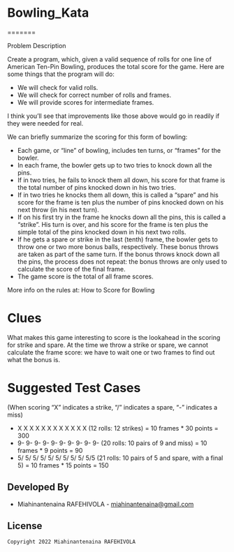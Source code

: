 # Bowling_Kata
=======

Problem Description

Create a program, which, given a valid sequence of rolls for one line of American Ten-Pin Bowling, produces the total score for the game. Here are some things that the program will do:


*	We will check for valid rolls.
*	We will check for correct number of rolls and frames.
*	We will provide scores for intermediate frames.


I think you’ll see that improvements like those above would go in readily if they were needed for real.


We can briefly summarize the scoring for this form of bowling:

*	Each game, or “line” of bowling, includes ten turns, or “frames” for the bowler.
*	In each frame, the bowler gets up to two tries to knock down all the pins.
*	If in two tries, he fails to knock them all down, his score for that frame is the total number of pins knocked down in his two tries.
*	If in two tries he knocks them all down, this is called a “spare” and his score for the frame is ten plus the number of pins knocked down on his next throw (in his next turn).
*	If on his first try in the frame he knocks down all the pins, this is called a “strike”. His turn is over, and his score for the frame is ten plus the simple total of the pins knocked down in his next two rolls.
*	If he gets a spare or strike in the last (tenth) frame, the bowler gets to throw one or two more bonus balls, respectively. These bonus throws are taken as part of the same turn. If the bonus throws knock down all the pins, the process does not repeat: the bonus throws are only used to calculate the score of the final frame.
*	The game score is the total of all frame scores.

More info on the rules at: How to Score for Bowling 

# Clues

What makes this game interesting to score is the lookahead in the scoring for strike and spare. At the time we throw a strike or spare, we cannot calculate the frame score: we have to wait one or two frames to find out what the bonus is.

# Suggested Test Cases

(When scoring “X” indicates a strike, “/” indicates a spare, “-” indicates a miss)
*	X X X X X X X X X X X X (12 rolls: 12 strikes) = 10 frames * 30 points = 300
*	9- 9- 9- 9- 9- 9- 9- 9- 9- 9- (20 rolls: 10 pairs of 9 and miss) = 10 frames * 9 points = 90
*	5/ 5/ 5/ 5/ 5/ 5/ 5/ 5/ 5/ 5/5 (21 rolls: 10 pairs of 5 and spare, with a final 5) = 10 frames * 15 points = 150


Developed By
------------

* Miahinantenaina RAFEHIVOLA - <miahinantenaina@gmail.com>



License
-------

    Copyright 2022 Miahinantenaina RAFEHIVOLA
